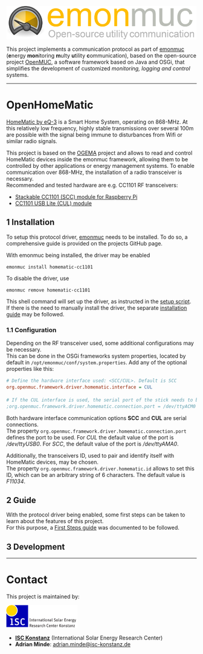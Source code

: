 ![emonmuc header](docs/img/emonmuc-logo.png)

This project implements a communication protocol as part of [emonmuc](https://github.com/isc-konstanz/emonmuc/) (**e**nergy **mon**itoring **m**ulty **u**tility **c**ommunication), based on the open-source project [OpenMUC](https://www.openmuc.org/), a software framework based on Java and OSGi, that simplifies the development of customized *monitoring, logging and control* systems.


----------

# OpenHomeMatic

[HomeMatic by eQ-3](https://www.eq-3.de/produkte/homematic.html) is a Smart Home System, operating on 868-MHz. At this relatively low frequency, highly stable transmissions over several 100m are possible with the signal being immune to disturbances from Wifi or similar radio signals.  

This project is based on the [OGEMA](http://www.ogema.org/) project and allows to read and control HomeMatic devices inside the emonmuc framework, allowing them to be controlled by other applications or energy management systems. To enable communication over 868-MHz, the installation of a radio transceiver is necessary.  
Recommended and tested hardware are e.g. CC1101 RF transceivers:

- [Stackable CC1101 (SCC) module for Raspberry Pi](http://busware.de/tiki-index.php?page=SCC)
- [CC1101 USB Lite (CUL) module](http://busware.de/tiki-index.php?page=CUL)


## 1 Installation

To setup this protocol driver, [emonmuc](https://github.com/isc-konstanz/emonmuc/) needs to be installed. To do so, a comprehensive guide is provided on the projects GitHub page.

With emonmuc being installed, the driver may be enabled

~~~
emonmuc install homematic-cc1101
~~~

To disable the driver, use

~~~
emonmuc remove homematic-cc1101
~~~

This shell command will set up the driver, as instructed in the [setup script](setup.sh).  
If there is the need to manually install the driver, the separate [installation guide](docs/LinuxInstall.md) may be followed.


### 1.1 Configuration

Depending on the RF transceiver used, some additional configurations may be necessary.  
This can be done in the OSGi frameworks system properties, located by default in `/opt/emonmuc/conf/system.properties`. Add any of the optional properties like this:

~~~ini
# Define the hardware interface used: <SCC/CUL>. Default is SCC
org.openmuc.framework.driver.homematic.interface = CUL

# If the CUL interface is used, the serial port of the stick needs to be defined. Default for CUL is /dev/ttyUSB0
;org.openmuc.framework.driver.homematic.connection.port = /dev/ttyACM0
~~~

Both hardware interface communication options **SCC** and **CUL** are serial connections.  
The property `org.openmuc.framework.driver.homematic.connection.port` defines the port to be used. For *CUL* the default value of the port is */dev/ttyUSB0*. For *SCC*, the default value of the port is */dev/ttyAMA0*.

Additionally, the transceivers ID, used to pair and identify itself with HomeMatic devices, may be chosen.  
The property `org.openmuc.framework.driver.homematic.id` allows to set this ID, which can be an arbitrary string of 6 characters. The default value is *F11034*.


## 2 Guide

With the protocol driver being enabled, some first steps can be taken to learn about the features of this project.  
For this purpose, a [First Steps guide](docs/FirstSteps.md) was documented to be followed.



## 3 Development


----------

# Contact

This project is maintained by:

![ISC logo](docs/img/isc-logo.png)

- **[ISC Konstanz](http://isc-konstanz.de/)** (International Solar Energy Research Center)
- **Adrian Minde**: adrian.minde@isc-konstanz.de
